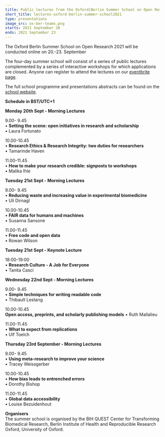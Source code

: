 ```yaml
---
title: Public lectures from the Oxford|Berlin Summer School on Open Research 2021
short_title: lectures-oxford-berlin-summer-school2021
type: presentations
image_src: ox-ber-teams.png
starts: 2021 September 20
ends: 2021 September 23
---
```

The Oxford Berlin Summer School on Open Research 2021 will be conducted online on 20.-23. September


The four-day summer school will consist of a series of public lectures complemented by a series of interactive workshops for which applications are closed. Anyone can register to attend the lectures on our [eventbrite page](https://www.eventbrite.com/e/lectures-of-the-oxfordberlin-summer-school-on-open-research-2021-tickets-164864292537).

The full school programme and presentations abstracts can be found on the [school website](https://s-quest.bihealth.org/OpenResearch2021/about.html).

**Schedule in BST/UTC+1**

**Monday 20th Sept - Morning Lectures**

9.00- 9.45  
•	**Setting the scene: open initiatives in research and scholarship**  
•	Laura Fortunato  

10.00-10.45  
•	**Research Ethics & Research Integrity: two duties for researchers**  
•	Tamarinde Haven  

11.00-11.45  
•	**How to make your research credible: signposts to workshops**  
•	Malika Ihle  

**Tuesday 21st Sept - Morning Lectures**

9.00- 9.45  
•	**Reducing waste and increasing value in experimental biomedicine**  
•	Uli Dirnagl  

10.00-10.45  
•	**FAIR data for humans and machines**  
•	Susanna Sansone

11.00-11.45  
•	**Free code and open data**  
•	Rowan Wilson  

**Tuesday 21st Sept - **Keynote Lecture****

18:00-19:00  
•	**Research Culture - A Job for Everyone**  
•	Tanita Casci  

**Wednesday 22nd Sept - Morning Lectures**

9.00- 9.45  
•	**Simple techniques for writing readable code**  
•	Thibault Lestang  

10.00-10.45  
**Open access, preprints, and scholarly publishing models**
•	Ruth Mallalieu  

11.00-11.45  
•	**What to expect from replications**  
•	Ulf Toelch  

**Thursday 23rd September - Morning Lectures**

9.00- 9.45  
•	**Using meta-research to improve your science**  
•	Tracey Weissgerber  

10.00-10.45  
•	**How bias leads to entrenched errors**  
•	Dorothy Bishop  

11.00-11.45  
•	**Global data accessibility**  
•	Louise Bezuidenhout  


**Organisers**  
The summer school is organised by the BIH QUEST Center for Transforming Biomedical Research, Berlin Institute of Health and Reproducible Research Oxford, University of Oxford.
